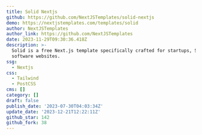```yaml
---
title: Solid Nextjs
github: https://github.com/NextJSTemplates/solid-nextjs
demo: https://nextjstemplates.com/templates/solid
author: NextJSTemplates
author_link: https://github.com/NextJSTemplates
date: 2023-11-29T09:30:36.418Z
description: >-
  Solid is a free Next.js template specifically crafted for startups, SaaS, and
  software websites.
ssg:
  - Nextjs
css:
  - Tailwind
  - PostCSS
cms: []
category: []
draft: false
publish_date: '2023-07-30T04:03:34Z'
update_date: '2023-12-21T12:22:11Z'
github_star: 142
github_fork: 38
---
```

